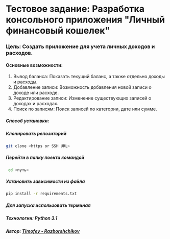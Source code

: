 # Тестовое задание: Разработка консольного приложения "Личный финансовый кошелек"

### Цель: Создать приложение для учета личных доходов и расходов.

#### Основные возможности:
1. Вывод баланса: Показать текущий баланс, а также отдельно доходы и расходы.
2. Добавление записи: Возможность добавления новой записи о доходе или расходе.
3. Редактирование записи: Изменение существующих записей о доходах и расходах.
4. Поиск по записям: Поиск записей по категории, дате или сумме.

##### Способ установки:

##### Клонировать репозиторий
``` bash
git clone <https or SSH URL>
 ```
##### Перейти в папку поекта командой 
``` bash
 cd <путь>
```
##### Установить зависимости из файла 
``` bash 
pip install -r requirements.txt
```
##### Для запуска использовать терминал

##### Технологии: Python 3.1

##### Автор: [Timofey - Razborshchikov](https://github.com/Timofey3085)
